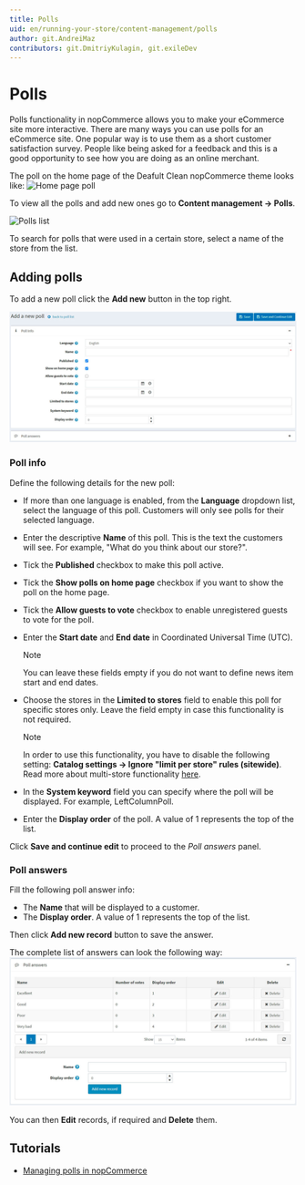 ```yaml
---
title: Polls
uid: en/running-your-store/content-management/polls
author: git.AndreiMaz
contributors: git.DmitriyKulagin, git.exileDev
---
```


# Polls

Polls functionality in nopCommerce allows you to make your eCommerce site more interactive. There are many ways you can use polls for an eCommerce site. One popular way is to use them as a short customer satisfaction survey. People like being asked for a feedback and this is a good opportunity to see how you are doing as an online merchant.

The poll on the home page of the Deafult Clean nopCommerce theme looks like: ![Home page poll](_static/polls/polls_3.png)

To view all the polls and add new ones go to **Content management → Polls**.

![Polls list](_static/polls/polls_1.png)

To search for polls that were used in a certain store, select a name of the store from the list.

## Adding polls

To add a new poll click the **Add new** button in the top right.

![Add a new poll](_static/polls/add-new.jpg)

### Poll info
Define the following details for the new poll:
- If more than one language is enabled, from the **Language** dropdown list, select the language of this poll. Customers will only see polls for their selected language.
- Enter the descriptive **Name** of this poll. This is the text the customers will see. For example, "What do you think about our store?".
- Tick the **Published** checkbox to make this poll active.
- Tick the **Show polls on home page** checkbox if you want to show the poll on the home page.
- Tick the **Allow guests to vote** checkbox to enable unregistered guests to vote for the poll.
- Enter the **Start date** and **End date** in Coordinated Universal Time (UTC).

  > [!NOTE]
  > 
  > You can leave these fields empty if you do not want to define news item start and end dates.

- Choose the stores in the **Limited to stores** field to enable this poll for specific stores only. Leave the field empty in case this functionality is not required.

  > [!NOTE]
  > 
  > In order to use this functionality, you have to disable the following setting: **Catalog settings → Ignore "limit per store" rules (sitewide)**. Read more about multi-store functionality [here](xref:en/getting-started/advanced-configuration/multi-store).

- In the **System keyword** field you can specify where the poll will be displayed. For example, LeftColumnPoll.
- Enter the **Display order** of the poll. A value of 1 represents the top of the list.

Click **Save and continue edit** to proceed to the *Poll answers* panel.

### Poll answers

Fill the following poll answer info:
* The **Name** that will be displayed to a customer.
* The **Display order**. A value of 1 represents the top of the list.

Then click **Add new record** button to save the answer.

The complete list of answers can look the following way: ![Poll answers](_static/polls/answers.jpg)

You can then **Edit** records, if required and **Delete** them.

## Tutorials

- [Managing polls in nopCommerce](https://www.youtube.com/watch?v=RJP45cUhuZQ)
